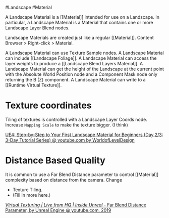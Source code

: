 #Landscape
#Material

A Landscape Material is a [[Material]] intended for use on a Landscape.
In particular, a Landscape Material is a Material that contains one or more Landscape Layer Blend nodes.

Landscape Materials are created just like a regular [[Material]].
Content Browser > Right-click > Material.

A Landscape Material can use Texture Sample nodes.
A Landscape Material can include [[Landscape Foliage]].
A Landscape Material can access the layer weights to produce a [[Landscape Blend Layers Material]].
A Landscape Material can get the height of the Landscape at the current point with the Absolute World Position node and a Component Mask node only returning the B (Z) component.
A Landscape Material can write to a [[Runtime Virtual Texture]].

# Texture coordinates
Tiling of textures is controlled with a Landscape Layer Coords node.
Increase `Mapping Scale` to make the texture bigger. (I think)

[UE4: Step-by-Step to Your First Landscape Material for Beginners (Day 2/3: 3-Day Tutorial Series) @ youtube.com by WorldofLevelDesign](https://www.youtube.com/watch?v=cWOlIvq0Etg)


# Distance Based Quality

It is common to use a Far Blend Distance parameter to control [[Material]] complexity based on distance from the camera.
Change
- Texture Tiling.
- (Fill in more here.)

[_Virtual Texturing | Live from HQ | Inside Unreal_ - Far Blend Distance Parameter, by Unreal Engine @ youtube.com. 2019](https://youtu.be/fhoZ2qMAfa4?t=1927)

